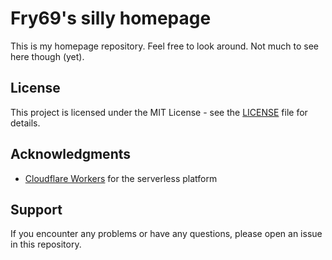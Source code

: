 # Fry69's silly homepage

This is my homepage repository. Feel free to look around. Not much to see here though (yet).

## License

This project is licensed under the MIT License - see the [LICENSE](LICENSE) file for details.

## Acknowledgments

- [Cloudflare Workers](https://workers.cloudflare.com/) for the serverless platform

## Support

If you encounter any problems or have any questions, please open an issue in this repository.
